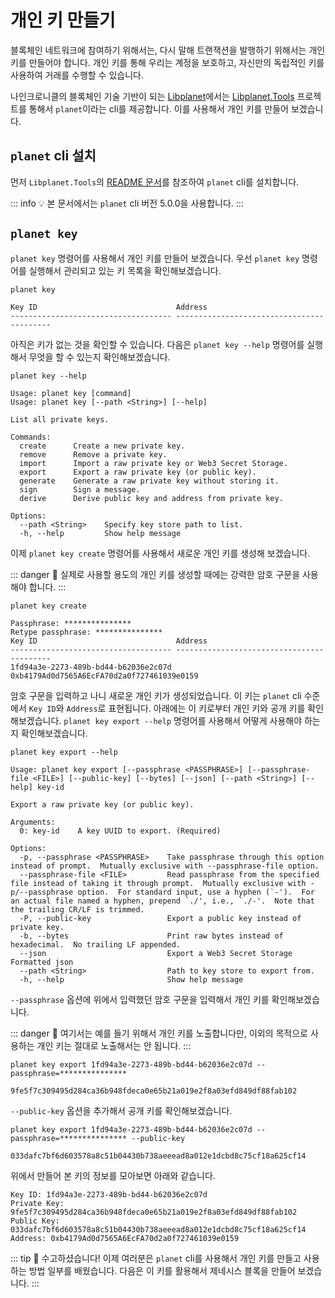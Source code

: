 # 개인 키 만들기

블록체인 네트워크에 참여하기 위해서는, 다시 말해 트랜잭션을 발행하기 위해서는 개인 키를 만들어야 합니다. 개인 키를 통해 우리는 계정을 보호하고, 자신만의 독립적인 키를 사용하여 거래를 수행할 수 있습니다.

나인크로니클의 블록체인 기술 기반이 되는 [Libplanet][libplanet]에서는 [Libplanet.Tools][libplanet-tools] 프로젝트를 통해서 `planet`이라는 cli를 제공합니다. 이를 사용해서 개인 키를 만들어 보겠습니다.

[libplanet]: https://github.com/planetarium/libplanet
[libplanet-tools]: https://github.com/planetarium/libplanet/tree/main/tools/Libplanet.Tools

## `planet` cli 설치

먼저 `Libplanet.Tools`의 [README 문서][readme]를 참조하여 `planet` cli를 설치합니다.

[readme]: https://github.com/planetarium/libplanet/blob/main/tools/Libplanet.Tools/README.md

::: info :bulb:
본 문서에서는 `planet` cli 버전 5.0.0을 사용합니다.
:::

## `planet key`

`planet key` 명령어를 사용해서 개인 키를 만들어 보겠습니다. 우선 `planet key` 명령어를 실행해서 관리되고 있는 키 목록을 확인해보겠습니다.

```shell
planet key
```
```console
Key ID                               Address                                   
------------------------------------ ------------------------------------------
```

아직은 키가 없는 것을 확인할 수 있습니다. 다음은 `planet key --help` 명령어를 실행해서 무엇을 할 수 있는지 확인해보겠습니다.

```shell
planet key --help
```
```console {7}
Usage: planet key [command]
Usage: planet key [--path <String>] [--help]

List all private keys.

Commands:
  create      Create a new private key.
  remove      Remove a private key.
  import      Import a raw private key or Web3 Secret Storage.
  export      Export a raw private key (or public key).
  generate    Generate a raw private key without storing it.
  sign        Sign a message.
  derive      Derive public key and address from private key.

Options:
  --path <String>    Specify key store path to list.
  -h, --help         Show help message
```

이제 `planet key create` 명령어를 사용해서 새로운 개인 키를 생성해 보겠습니다.

::: danger :rotating_light:
실제로 사용할 용도의 개인 키를 생성할 때에는 강력한 암호 구문을 사용해야 합니다.
:::

```shell
planet key create
```
```console
Passphrase: ***************
Retype passphrase: ***************
Key ID                               Address                                   
------------------------------------ ------------------------------------------
1fd94a3e-2273-489b-bd44-b62036e2c07d 0xb4179Ad0d7565A6EcFA70d2a0f727461039e0159
```

암호 구문을 입력하고 나니 새로운 개인 키가 생성되었습니다. 이 키는 `planet` cli 수준에서 `Key ID`와 `Address`로 표현됩니다. 아래에는 이 키로부터 개인 키와 공개 키를 확인해보겠습니다. `planet key export --help` 명령어를 사용해서 어떻게 사용해야 하는지 확인해보겠습니다.

```shell
planet key export --help
```
```console {9}
Usage: planet key export [--passphrase <PASSPHRASE>] [--passphrase-file <FILE>] [--public-key] [--bytes] [--json] [--path <String>] [--help] key-id

Export a raw private key (or public key).

Arguments:
  0: key-id    A key UUID to export. (Required)

Options:
  -p, --passphrase <PASSPHRASE>    Take passphrase through this option instead of prompt.  Mutually exclusive with --passphrase-file option.
  --passphrase-file <FILE>         Read passphrase from the specified file instead of taking it through prompt.  Mutually exclusive with -p/--passphrase option.  For standard input, use a hyphen (`-').  For an actual file named a hyphen, prepend `./', i.e., `./-'.  Note that the trailing CR/LF is trimmed.
  -P, --public-key                 Export a public key instead of private key.
  -b, --bytes                      Print raw bytes instead of hexadecimal.  No trailing LF appended.
  --json                           Export a Web3 Secret Storage Formatted json
  --path <String>                  Path to key store to export from.
  -h, --help                       Show help message
```

`--passphrase` 옵션에 위에서 입력했던 암호 구문을 입력해서 개인 키를 확인해보겠습니다.

::: danger :rotating_light:
여기서는 예를 들기 위해서 개인 키를 노출합니다만, 이외의 목적으로 사용하는 개인 키는 절대로 노출해서는 안 됩니다.
:::

```shell
planet key export 1fd94a3e-2273-489b-bd44-b62036e2c07d --passphrase=***************
```
```console
9fe5f7c309495d284ca36b948fdeca0e65b21a019e2f8a03efd849df88fab102
```

`--public-key` 옵션을 추가해서 공개 키를 확인해보겠습니다.

```shell
planet key export 1fd94a3e-2273-489b-bd44-b62036e2c07d --passphrase=*************** --public-key
```
```console
033dafc7bf6d603578a8c51b04430b738aeeead8a012e1dcbd8c75cf18a625cf14
```

위에서 만들어 본 키의 정보를 모아보면 아래와 같습니다.

```
Key ID: 1fd94a3e-2273-489b-bd44-b62036e2c07d
Private Key: 9fe5f7c309495d284ca36b948fdeca0e65b21a019e2f8a03efd849df88fab102
Public Key: 033dafc7bf6d603578a8c51b04430b738aeeead8a012e1dcbd8c75cf18a625cf14
Address: 0xb4179Ad0d7565A6EcFA70d2a0f727461039e0159
```

::: tip :tada:
수고하셨습니다! 이제 여러분은 `planet` cli를 사용해서 개인 키를 만들고 사용하는 방법 일부를 배웠습니다. 다음은 이 키를 활용해서 제네시스 블록을 만들어 보겠습니다.
:::
